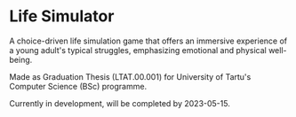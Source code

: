 # Life Simulator
A choice-driven life simulation game that offers an immersive experience of a young adult's typical struggles, emphasizing emotional and physical well-being.

Made as Graduation Thesis (LTAT.00.001) for University of Tartu's Computer Science (BSc) programme.

Currently in development, will be completed by 2023-05-15.
